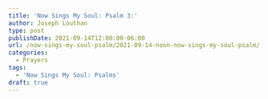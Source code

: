 ```yaml
---
title: 'Now Sings My Soul: Psalm 3:'
author: Joseph Louthan
type: post
publishDate: 2021-09-14T12:00:00-06:00
url: /now-sings-my-soul-psalm/2021-09-14-noon-now-sings-my-soul-psalm/
categories:
  - Prayers
tags:
  - 'Now Sings My Soul: Psalms'
draft: true
---
```

<div style="font-variant: small-caps;">

</div>
    
